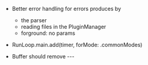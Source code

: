 - Better error handling for errors produces by

  - the parser
  - reading files in the PluginManager
  - forground: no params

- RunLoop.main.add(timer, forMode: .commonModes)

- Buffer should remove ---
